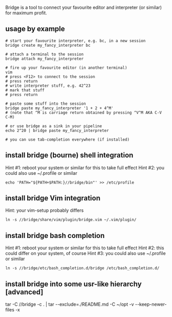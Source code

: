 Bridge is a tool to connect your favourite editor and interpreter (or
similar) for maximum profit.


## usage by example

    # start your favourite interpreter, e.g. bc, in a new session
    bridge create my_fancy_interpreter bc

    # attach a terminal to the session
    bridge attach my_fancy_interpreter

    # fire up your favourite editor (in another terminal)
    vim
    # press <F12> to connect to the session
    # press return
    # write interpreter stuff, e.g. 42^23
    # mark that stuff
    # press return

    # paste some stuff into the session
    bridge paste my_fancy_interpreter '1 + 2 + 4^M'
    # (note that ^M is carriage return obtained by pressing ^V^M AKA C-V C-M)

    # or use bridge as a sink in your pipeline
    echo 2^20 | bridge paste my_fancy_interpreter

    # you can use tab-completion everywhere (if installed)


## install bridge (bourne) shell integration

Hint #1: reboot your system or similar for this to take full effect
Hint #2: you could also use ~/.profile or similar

    echo 'PATH="${PATH+$PATH:}//bridge/bin"' >> /etc/profile


## install bridge Vim integration

Hint: your vim-setup probably differs

    ln -s //bridge/share/vim/plugin/bridge.vim ~/.vim/plugin/


## install bridge bash completion

Hint #1: reboot your system or similar for this to take full effect
Hint #2: this could differ on your system, of course
Hint #3: you could also use ~/.profile or similar

    ln -s //bridge/etc/bash_completion.d/bridge /etc/bash_completion.d/


## install bridge into some usr-like hierarchy [advanced]

  tar -C //bridge -c . |
      tar --exclude=./README.md -C ~/opt -v --keep-newer-files -x

